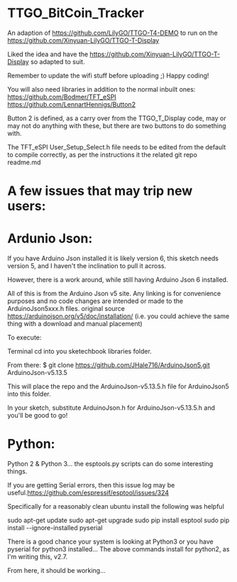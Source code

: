 # TTGO_BitCoin_Tracker

An adaption of https://github.com/LilyGO/TTGO-T4-DEMO to run on the https://github.com/Xinyuan-LilyGO/TTGO-T-Display

  Liked the idea and have the https://github.com/Xinyuan-LilyGO/TTGO-T-Display so adapted to suit.

  Remember to update the wifi stuff before uploading ;) Happy coding!
  
  You will also need libraries in addition to the normal inbuilt ones:
  https://github.com/Bodmer/TFT_eSPI
  https://github.com/LennartHennigs/Button2
  
Button 2 is defined, as a carry over from the TTGO_T_Display code, may or may not do anything with these, but there are two buttons to do something with.
  
The TFT_eSPI User_Setup_Select.h file needs to be edited from the default to compile correctly, as per the instructions it the related git repo readme.md

# A few issues that may trip new users:

# Ardunio Json:

If you have Arduino Json installed it is likely version 6, this sketch needs version 5, and I haven't the inclination to pull it across. 

However, there is a work around, while still having Arduino Json 6 installed.

All of this is from the Arduino Json v5 site. Any linking is for convenience purposes and no code changes are intended or made to the ArduinoJson5xxx.h files. original source https://arduinojson.org/v5/doc/installation/ (i.e. you could achieve the same thing with a download and manual placement)

To execute:

Terminal
cd into you sketechbook libraries folder.

From there:
$ git clone https://github.com/JHale716/ArduinoJson5.git ArduinoJson-v5.13.5

This will place the repo and the ArduinoJson-v5.13.5.h file for ArduinoJson5 into this folder.

In your sketch, substitute ArduinoJson.h for ArduinoJson-v5.13.5.h and you'll be good to go!


# Python:

Python 2 & Python 3... the esptools.py scripts can do some interesting things.

If you are getting Serial errors, then this issue log may be useful.https://github.com/espressif/esptool/issues/324

Specifically for a reasonably clean ubuntu install the following was helpful

sudo apt-get update
sudo apt-get upgrade
sudo pip install esptool
sudo pip install --ignore-installed pyserial

There is a good chance your system is looking at Python3 or you have pyserial for python3 installed...
The above commands install for python2, as I'm writing this, v2.7.

From here, it should be working...
